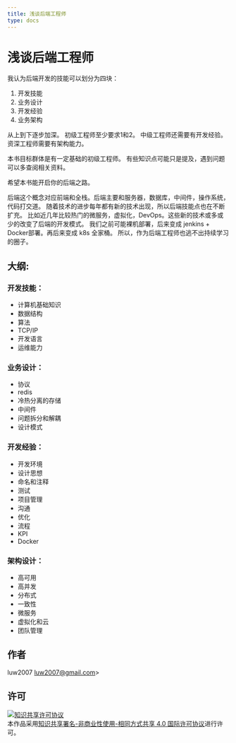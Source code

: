 ```yaml
---
title: 浅谈后端工程师
type: docs
---
```


# 浅谈后端工程师

我认为后端开发的技能可以划分为四块：

1. 开发技能
2. 业务设计
3. 开发经验
4. 业务架构

从上到下逐步加深。
初级工程师至少要求1和2。
中级工程师还需要有开发经验。
资深工程师需要有架构能力。

本书目标群体是有一定基础的初级工程师。
有些知识点可能只是提及，遇到问题可以多查阅相关资料。

希望本书能开启你的后端之路。

后端这个概念对应前端和全栈。后端主要和服务器，数据库，中间件，操作系统，代码打交道。
随着技术的进步每年都有新的技术出现，所以后端技能点也在不断扩充。
比如近几年比较热门的微服务，虚拟化，DevOps。这些新的技术或多或少的改变了后端的开发模式。
我们之前可能裸机部署，后来变成 jenkins + Docker部署。再后来变成 k8s 全家桶。
所以，作为后端工程师也逃不出持续学习的圈子。

## 大纲:

### 开发技能：

- 计算机基础知识
- 数据结构
- 算法
- TCP/IP
- 开发语言
- 运维能力

### 业务设计：

- 协议
- redis
- 冷热分离的存储
- 中间件
- 问题拆分和解耦
- 设计模式

### 开发经验：

- 开发环境
- 设计思想
- 命名和注释
- 测试
- 项目管理
- 沟通
- 优化
- 流程
- KPI
- Docker

### 架构设计：

- 高可用
- 高并发
- 分布式
- 一致性
- 微服务
- 虚拟化和云
- 团队管理

## 作者

luw2007 <luw2007@gmail.com>>

## 许可
<a rel="license" href="http://creativecommons.org/licenses/by-nc-sa/4.0/"><img alt="知识共享许可协议" style="border-width:0" src="https://i.creativecommons.org/l/by-nc-sa/4.0/88x31.png" /></a><br />本作品采用<a rel="license" href="http://creativecommons.org/licenses/by-nc-sa/4.0/">知识共享署名-非商业性使用-相同方式共享 4.0 国际许可协议</a>进行许可。
